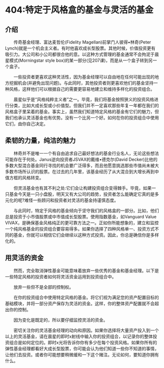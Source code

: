 # 404:特定于风格盒的基金与灵活的基金
## 介绍

　　传奇基金经理、富达麦哲伦(Fidelity Magellan)前掌门人彼得•林奇(Peter Lynch)就是一个机会主义者。有时他喜欢成长型股票。其他时候，价值投资更有吸引力。大公司和小公司都很合他的意。以这种方式管理的基金通常不会拘泥于晨星模式(Morningstar style box)的某一部分(见207课)，而是从一个盒子转到另一个盒子。

　　一些投资者更喜欢这种灵活性，因为基金经理可以自由地在任何可能出现的地方挖掘机会(并避免出现问题)。与此同时，其他投资者则更喜欢他们的基金坚持一种风格，这样他们可以根据自己的需要更容易地建立和维持多样化的投资组合。

　　晨星似乎是“风格纯粹主义者”之一。毕竟，我们将基金按照狭义的投资风格进行分类，比如大成长型或小价值型。但我们并不一定喜欢那些年复一年都在我们的风格盒子里呆着的基金。事实上，虽然我们知道特定风格的基金有它们的魅力，但我们也承认灵活基金也有优势。没有一个比另一个好。如何在你的投资组合中使用它们，由你自己决定。

## 柔韧的力量，纯洁的魅力

　　林奇并不是唯一一个有自由追求自己最好想法的基金行业名人，无论这些想法可能存在于何处。Janus逆向投资者JSVAX的戴维•德克尔(David Decker)比他的多数大型混合基金同行寻找的机会要广泛得多，而且他愿意挑选那些市值尚未被大多数市场所认识的股票。在过去的几年里，该基金经历了从大混合到大增长再到中值方框的风格转变。

　　但灵活基金也有其不利之处:它们会让构建投资组合变得棘手。毕竟，如果一只基金今天是一只小盘股，明天又有大公司的趋势，投资者怎么能确定它真的是多元化的呢?难怪一些顾问和投资者对灵活的基金持谨慎态度。

　　与此同时，特定于风格的基金倾向于坚守我们的风格盒的一部分。比如，他们总是投资于小市值股票或中市值成长型股票。使用指数基金，如Vanguard Value VIVAX，是确保基金风格纯正的更可靠方法之一。正如你所能想象的，建立和监控一个纯风格基金的投资组合要容易得多。如果你选择了四种风格单一、投资方式不同的基金，你就可以相信它们会继续以这种方式投资。因此，你总是确信你是多样化的。

## 用灵活的资金

　　然而，完全取消弹性基金可能意味着放弃一些优秀的基金和基金经理。以下是一些特定风格的投资者如何将灵活资金运用到投资组合中。

　　放弃一些但不是全部的控制权。

　　在你的投资组合中使用特定风格的基金。将它们视为满足您的资产配置目标的基础模块，并将一部分资产保存为灵活的资金。这样，你的整体资产配置就不会超出你的控制。

　　因为变化是既定的，所以要仔细监控灵活的资金。

　　密切关注你的灵活基金经理的动向和原因。如果你选择将大量资产投入到一个以上的灵活基金，请在晨星的即时x射线中输入你的投资组合，以记录你的整体投资组合是如何定位的。即时x光将告诉你你有多少在每个投资风格。如果你所有的弹性基金经理都看好大成长型股票，你可能会认为他们知道一些你不知道的事情，让他们去投资。或者你可能想要稍微缓和一下这个赌注。无论如何，要知道你拥有什么。
